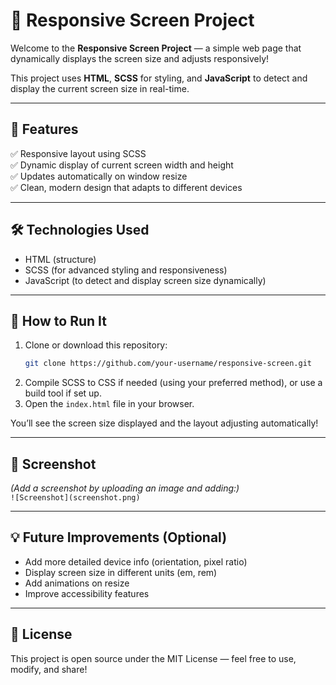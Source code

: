 # 📱 Responsive Screen Project

Welcome to the **Responsive Screen Project** — a simple web page that dynamically displays the screen size and adjusts responsively!

This project uses **HTML**, **SCSS** for styling, and **JavaScript** to detect and display the current screen size in real-time.

---

## 🎯 Features

✅ Responsive layout using SCSS  
✅ Dynamic display of current screen width and height  
✅ Updates automatically on window resize  
✅ Clean, modern design that adapts to different devices

---

## 🛠️ Technologies Used

- HTML (structure)  
- SCSS (for advanced styling and responsiveness)  
- JavaScript (to detect and display screen size dynamically)

---

## 🚀 How to Run It

1. Clone or download this repository:
   ```bash
   git clone https://github.com/your-username/responsive-screen.git
   ```
2. Compile SCSS to CSS if needed (using your preferred method), or use a build tool if set up.
3. Open the `index.html` file in your browser.

You’ll see the screen size displayed and the layout adjusting automatically!

---

## 📸 Screenshot

*(Add a screenshot by uploading an image and adding:)*  
`![Screenshot](screenshot.png)`

---

## 💡 Future Improvements (Optional)

- Add more detailed device info (orientation, pixel ratio)  
- Display screen size in different units (em, rem)  
- Add animations on resize  
- Improve accessibility features

---

## 📄 License

This project is open source under the MIT License — feel free to use, modify, and share!

